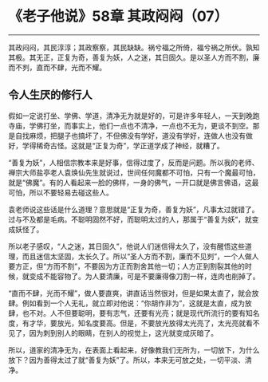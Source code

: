 # 《老子他说》58章 其政闷闷（07）

------

其政闷闷，其民淳淳；其政察察，其民缺缺。祸兮福之所倚，福兮祸之所伏。孰知其极。其无正，正复为奇，善复为妖，人之迷，其日固久。是以圣人方而不割，廉而不刿，直而不肆，光而不耀。

## 令人生厌的修行人

假如一定说打坐、学佛、学道，清净无为就是好的，可是许多年轻人，一天到晚跑寺庙，学佛打坐，而事实上，他们一点也不清净，一点也不无为，更谈不到空。那是自找麻烦，把腿子也搞坏了，不但佛没有学好，道没有学好，连做人也没有做好，学得稀奇古怪。这就是“正复为奇”，学正道学成了神经，就糟了。

“善复为妖”，人相信宗教本来是好事，信得过度了，反而是问题。所以我的老师、禅宗大师盐亭老人袁焕仙先生就说过，世间任何魔都不可怕，只有一个魔最可怕，就是“佛魔”。有的人看起来一脸的佛样，一身的佛气，一开口就是佛言佛语，这最可怕，所以不要轻易去碰这些人。

袁老师说这些话是什么道理？意思就是“正复为奇，善复为妖”，凡事太过就错了。过与不及都是毛病。不聪明固然不好，而聪明太过的人，那属于“善复为妖”，就变成妖怪了。

所以老子感叹，“人之迷，其日固久”，他说人们迷信得太久了，没有醒悟这些道理，而且迷信太坚固，太长久了。所以“圣人方而不割，廉而不见刿”，一个人做人要方正，但“方而不割”，不要因为方正而割舍其他一切；人方正到割裂其他的时候，就变成不能容物了。为人要清廉，可是不要廉得像刀割一样，连肉也削掉了。

“直而不肆，光而不耀”，做人要直爽，讲直话当然很对，但是如果太直了，就会放肆。例如看到一个人无礼，就立即对他说：“你胡作非为”，这就是太直，成为放肆，也不对。人不但要聪明，要有志气，还要有光亮；就是现代所流行的要有知名度，有才华，要放光，知名度要高。但是，不要放光放得太光亮了，太光亮就看不见了，因为刺到别人的眼睛，在别人的视觉上，这光就变成灰暗了。

所以，道家的清净无为，在表面上看起来，好像教我们无所为，一切放下，为什么放下？因为善得太过了就“善复为妖”了。所以，本来无可放之处，一切平淡、清净。